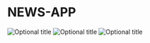 # NEWS-APP


![](https://ibb.co/iqe25b "Optional title")
![](https://ibb.co/fVzPJw "Optional title")
![](https://ibb.co/cBvydw "Optional title")


